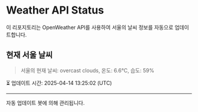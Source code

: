 
# Weather API Status

이 리포지토리는 OpenWeather API를 사용하여 서울의 날씨 정보를 자동으로 업데이트합니다.

## 현재 서울 날씨
> 서울의 현재 날씨: overcast clouds, 온도: 6.6°C, 습도: 59%

⏳ 업데이트 시간: 2025-04-14 13:25:02 (UTC)

---
자동 업데이트 봇에 의해 관리됩니다.
